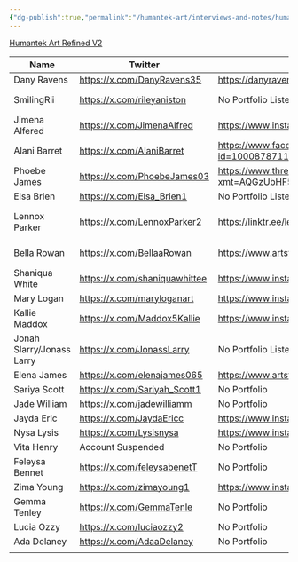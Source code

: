 ```yaml
---
{"dg-publish":true,"permalink":"/humantek-art/interviews-and-notes/humantek-artists/"}
---
```


[Humantek Art Refined V2](Humantek%20Art%20Refined%20V2.md) 

| Name                      | Twitter                       | Portfolio if applicable                                                                   | Link to HumanTek Art                                                                                                                           |
| ------------------------- | ----------------------------- | ----------------------------------------------------------------------------------------- | ---------------------------------------------------------------------------------------------------------------------------------------------- |
| Dany Ravens               | https://x.com/DanyRavens35    | https://danyravens.carrd.co/                                                              | has an HTA email                                                                                                                               |
| SmilingRii                | https://x.com/rileyaniston    | No Portfolio Listed                                                                       | May not be an HTA artist, but I suspect its likely since all of their art is HTA stuff                                                         |
| Jimena Alfered            | https://x.com/JimenaAlfred    | https://www.instagram.com/alfredjimena/                                                   | has an HTA shoutout on her facebook                                                                                                            |
| Alani Barret              | https://x.com/AlaniBarret     | https://www.facebook.com/profile.php?id=100087871191385&mibextid=ZbWKwL                   | pinned tweet links them to HTA                                                                                                                 |
| Phoebe James              | https://x.com/PhoebeJames03   | https://www.threads.net/@pheobejames1?xmt=AQGzUbHF5Y_SOxKrecO7L34jKRaKwhzw8YrhjQvtEhW_ASU | <-- Not a portfolio, but links to HTA                                                                                                          |
| Elsa Brien                | https://x.com/Elsa_Brien1     | No Portfolio Listed                                                                       | replied to a shoutout thanking them for an HTA comm                                                                                            |
| Lennox Parker             | https://x.com/LennoxParker2   | https://linktr.ee/lennoxxparker                                                           | they have a Vgen that's empty?<br>They also were shouted out by HTA from their twitter<br>https://x.com/HUMANTEKART/status/1621780053511254017 |
| Bella Rowan               | https://x.com/BellaaRowan     | https://www.artstation.com/bellaarowan                                                    | the one who HimmyVT interacted with and kept trying to interact with me.                                                                       |
| Shaniqua White            | https://x.com/shaniquawhittee | https://www.instagram.com/shaniquawhittee/                                                | The one who did StillChris's Sub Badges                                                                                                        |
| Mary Logan                | https://x.com/maryloganart    | https://www.instagram.com/maryloganart/                                                   | shouted out from HTA main account                                                                                                              |
| Kallie Maddox             | https://x.com/Maddox5Kallie   | https://www.instagram.com/kalliemaddox3                                                   | displayed in twitter bio                                                                                                                       |
| Jonah Slarry/Jonass Larry | https://x.com/JonassLarry     | No Portfolio Listed                                                                       | shouted out from HTA main account                                                                                                              |
| Elena James               | https://x.com/elenajames065   | https://www.artstation.com/elenajames0                                                    | her shoutout from a client was retweeted by HTA main account                                                                                   |
| Sariya Scott              | https://x.com/Sariyah_Scott1  | No Portfolio                                                                              | Shoutout was retweeted by HTA main account                                                                                                     |
| Jade William              | https://x.com/jadewilliamm    | No Portfolio                                                                              | Displayed in Twitter bio                                                                                                                       |
| Jayda Eric                | https://x.com/JaydaEricc      | https://www.instagram.com/jayda_ericc/                                                    | Displayed in Twitter bio                                                                                                                       |
| Nysa Lysis                | https://x.com/Lysisnysa       | https://www.instagram.com/nysa_lysis/                                                     | shoutout was retweeted by HTA main account                                                                                                     |
| Vita Henry                | Account Suspended             | No Portfolio                                                                              | Shoutout was retweeted by HTA main account                                                                                                     |
| Feleysa Bennet            | https://x.com/feleysabenetT   | No Portfolio                                                                              | shoutout was retweeted by HTA main account                                                                                                     |
| Zima Young                | https://x.com/zimayoung1      | https://www.instagram.com/zimayoung78/                                                    | shoutout was retweeted by HTA main account                                                                                                     |
| Gemma Tenley              | https://x.com/GemmaTenle      | No Portfolio                                                                              | shoutout was retweeted by HTA main account                                                                                                     |
| Lucia Ozzy                | https://x.com/luciaozzy2      | No Portfolio                                                                              | Shoutout was retweeted by HTA main accuount                                                                                                    |
| Ada Delaney               | https://x.com/AdaaDelaney     | No Portfolio                                                                              | HTA link in Twitter Bio                                                                                                                        |
|                           |                               |                                                                                           |                                                                                                                                                |
